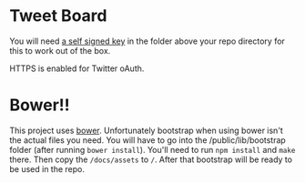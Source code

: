 # Tweet Board

You will need [a self signed key](http://docs.nodejitsu.com/articles/HTTP/servers/how-to-create-a-HTTPS-server) in the folder above your repo directory for this to work out of the box.  

HTTPS is enabled for Twitter oAuth.

# Bower!!

This project uses [bower](https://github.com/bower/bower).  Unfortunately bootstrap when using bower isn't the actual files you need.  You will have to go into the /public/lib/bootstrap folder (after running `bower install`).  You'll need to run `npm install` and `make` there.  Then copy the `/docs/assets` to `/`.  After that bootstrap will be ready to be used in the repo.